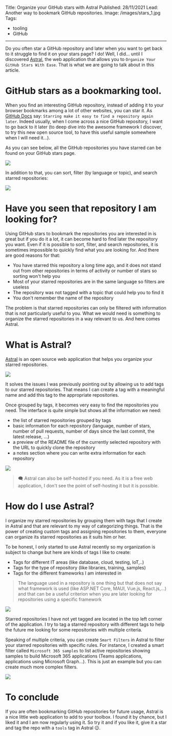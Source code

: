 Title: Organize your GitHub stars with Astral
Published: 28/11/2021
Lead: Another way to bookmark GitHub repositories.
Image: /images/stars_1.jpg
Tags:
  - tooling
  - GitHub
---

Do you often star a GitHub repository and later when you want to get back to it struggle to find it on your stars page? I do! Well, I did... until I discovered [Astral](https://astralapp.com/), the web application that allows you to `Organize Your GitHub Stars With Ease`. That is what we are going to talk about in this article.

# GitHub stars as a bookmarking tool.

When you find an interesting GitHub repository, instead of adding it to your browser bookmarks among a lot of other websites, you can star it. As [GitHub Docs](https://docs.github.com/en/get-started/exploring-projects-on-github/saving-repositories-with-stars) say: `Starring make it easy to find a repository again later`. Indeed usually, when I come across a nice GitHub repository, I want to go back to it later (to deep dive into the awesome framework I discover, to try this new open source tool, to have this useful sample somewhere when I will need it...).

As you can see below, all the GitHub repositories you have starred can be found on your GitHub stars page.

<img src="/posts/images/astral_github_1.png" class="img-fluid centered-img">

In addition to that, you can sort, filter (by language or topic), and search starred repositories:

<img src="/posts/images/astral_github_2.png" class="img-fluid centered-img">

# Have you seen that repository I am looking for?

Using GitHub stars to bookmark the repositories you are interested in is great but if you do it a lot, it can become hard to find later the repository you want. Even if it is possible to sort, filter, and search repositories, it is sometimes impossible to quickly find what you are looking for. And there are good reasons for that:
- You have starred this repository a long time ago, and it does not stand out from other repositories in terms of activity or number of stars so sorting won't help you
- Most of your starred repositories are in the same language so filters are useless
- The repository was not tagged with a topic that could help you to find it
- You don't remember the name of the repository

The problem is that starred repositories can only be filtered with information that is not particularly useful to you. What we would need is something to organize the starred repositories in a way relevant to us. And here comes Astral.

# What is Astral?

[Astral](https://github.com/astralapp/astral) is an open source web application that helps you organize your starred repositories.

<img src="/posts/images/astral_app_1.png" class="img-fluid centered-img">

It solves the issues I was previously pointing out by allowing us to add tags to our starred repositories. That means I can create a tag with a meaningful name and add this tag to the appropriate repositories.

Once grouped by tags, it becomes very easy to find the repositories you need. The interface is quite simple but shows all the information we need:
- the list of starred repositories grouped by tags 
- basic information for each repository (language, number of stars, number of pull requests, number of days since the last commit, the latest release, ...)
- a preview of the README file of the currently selected repository with the URL to quickly clone the repository
- a notes section where you can write extra information for each repository

<img src="/posts/images/astral_app_2.png" class="img-fluid centered-img">

> 🗨 Astral can also be self-hosted if you need. As it is a free web application, I don't see the point of self-hosting it but it is possible.  

# How do I use Astral?

I organize my starred repositories by grouping them with tags that I create in Astral and that are relevant to my way of categorizing things. That is the power of creating custom tags and assigning repositories to them, everyone can organize its starred repositories as it suits him or her.

To be honest, I only started to use Astral recently so my organization is subject to change but here are kinds of tags I like to create:

- Tags for different IT areas (like database, cloud, testing, IoT,..)
- Tags for the type of repository (like libraries, training, samples)
- Tags for the different frameworks I am interested in
> The language used in a repository is one thing but that does not say what framework is used (like ASP.NET Core, MAUI, Vue.js, React.js,...) and that can be a useful criterion when you are later looking for repositories using a specific framework


<img src="/posts/images/astral_app_3.png" class="img-fluid centered-img">

Starred repositories I have not yet tagged are located in the top left corner of the application. I try to tag a starred repository with different tags to help the future me looking for some repositories with multiple criteria.

Speaking of multiple criteria, you can create `Smart Filters` in Astral to filter your starred repositories with specific rules. For instance, I created a smart filter called `Microsoft 365 samples` to list active repositories showing samples to build Microsoft 365 applications (Teams applications, applications using Microsoft Graph...). This is just an example but you can create much more complex filters.

<img src="/posts/images/astral_app_4.png" class="img-fluid centered-img">

# To conclude

If you are often bookmarking GitHub repositories for future usage, Astral is a nice little web application to add to your toolbox. I found it by chance, but I liked it and I am now regularly using it. So try it and if you like it, give it a star and tag the repo with a `tools` tag in Astral 😉.